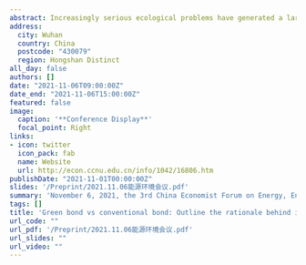 ```yaml
---
abstract: Increasingly serious ecological problems have generated a large number of focus on environmental-friendly green bonds. This paper makes an initial discussion based on China. We analyze the roles of potential factors that might affect issuers to choose between green or conventional bonds, as well as identify the confrontational combinations of the statistically significant determinants. A sample of green and matching conventional corporate bond issuance records since 2016 is studied through the multiple regressions and fuzzy set qualitative comparative analysis. The results demonstrate different motives and premises drive firms to choose green or conventional bonds. This choice can be eventually attributed to the financing demand and the preference of issuers. The factors related to bonds’ specific characteristics, issuers’ financial features, and external ambience conditions might play significant roles in this decision process. Additionally, we summarized three causal paths affecting the green bond issuance choice. Overall, this paper provides a knowledge basis for targeted encouraging green bond issuance, some corresponding implications are also concluded.
address:
  city: Wuhan
  country: China
  postcode: "430079"
  region: Hongshan Distinct
all_day: false
authors: []
date: "2021-11-06T09:00:00Z"
date_end: "2021-11-06T15:00:00Z"
featured: false
image:
  caption: '**Conference Display**'
  focal_point: Right
links:
- icon: twitter
  icon_pack: fab
  name: Website
  url: http://econ.ccnu.edu.cn/info/1042/16806.htm
publishDate: "2021-11-01T00:00:00Z"
slides: '/Preprint/2021.11.06能源环境会议.pdf'
summary: 'November 6, 2021, the 3rd China Economist Forum on Energy, Environment and Climate Change was successfully held online at the Tencent Conference. The theme of the forum was the countermeasures for energy, environment and climate change during the "14th Five-Year Plan" period. Tong Su made a presentation of the paper *Green bond vs conventional bond: Outline the rationale behind issuance choices in China*'
tags: []
title: 'Green bond vs conventional bond: Outline the rationale behind issuance choices in China'
url_code: ""
url_pdf: '/Preprint/2021.11.06能源环境会议.pdf'
url_slides: ""
url_video: ""
---
```

